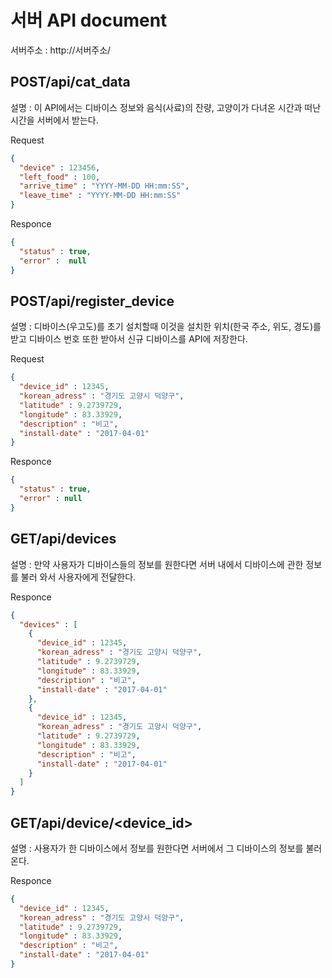# 서버 API document

서버주소 : http://서버주소/

## POST/api/cat_data
설명 : 이 API에서는 디바이스 정보와 음식(사료)의 잔량,
고양이가  다녀온 시간과 떠난 시간을 서버에서 받는다.

Request
```json
{
  "device" : 123456,
  "left_food" : 100,
  "arrive_time" : "YYYY-MM-DD HH:mm:SS",
  "leave_time" : "YYYY-MM-DD HH:mm:SS"
}
```
Responce
```json
{
  "status" : true,
  "error" :  null
}
```


## POST/api/register_device
설명 : 디바이스(우고도)를 초기 설치할때 이것을 설치한 위치(한국 주소, 위도, 경도)를 받고 디바이스 번호 또한 받아서 신규 디바이스를 API에 저장한다.

Request
```json
{
  "device_id" : 12345,
  "korean_adress" : "경기도 고양시 덕양구",
  "latitude" : 9.2739729,
  "longitude" : 83.33929,
  "description" : "비고",
  "install-date" : "2017-04-01"
}
```

Responce
```json
{
  "status" : true,
  "error" : null
}
```


## GET/api/devices
설명 : 만약 사용자가 디바이스들의 정보를 원한다면 서버 내에서 디바이스에 관한 정보를 불러 와서 사용자에게 전달한다.

Responce
```json
{
  "devices" : [
    {
      "device_id" : 12345,
      "korean_adress" : "경기도 고양시 덕양구",
      "latitude" : 9.2739729,
      "longitude" : 83.33929,
      "description" : "비고",
      "install-date" : "2017-04-01"
    },
    {
      "device_id" : 12345,
      "korean_adress" : "경기도 고양시 덕양구",
      "latitude" : 9.2739729,
      "longitude" : 83.33929,
      "description" : "비고",
      "install-date" : "2017-04-01"
    }
  ]
}
```

## GET/api/device/<device_id>
설명 : 사용자가 한 디바이스에서 정보를 원한다면 서버에서 그 디바이스의 정보를 불러온다.

Responce

```json
{
  "device_id" : 12345,
  "korean_adress" : "경기도 고양시 덕양구",
  "latitude" : 9.2739729,
  "longitude" : 83.33929,
  "description" : "비고",
  "install-date" : "2017-04-01"
}
```
